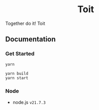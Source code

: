 <h1 align="center">Toit</h1>

Together do it! Toit

## Documentation

### Get Started

```zsh
yarn

yarn build
yarn start
```

### Node

- node.js `v21.7.3`
